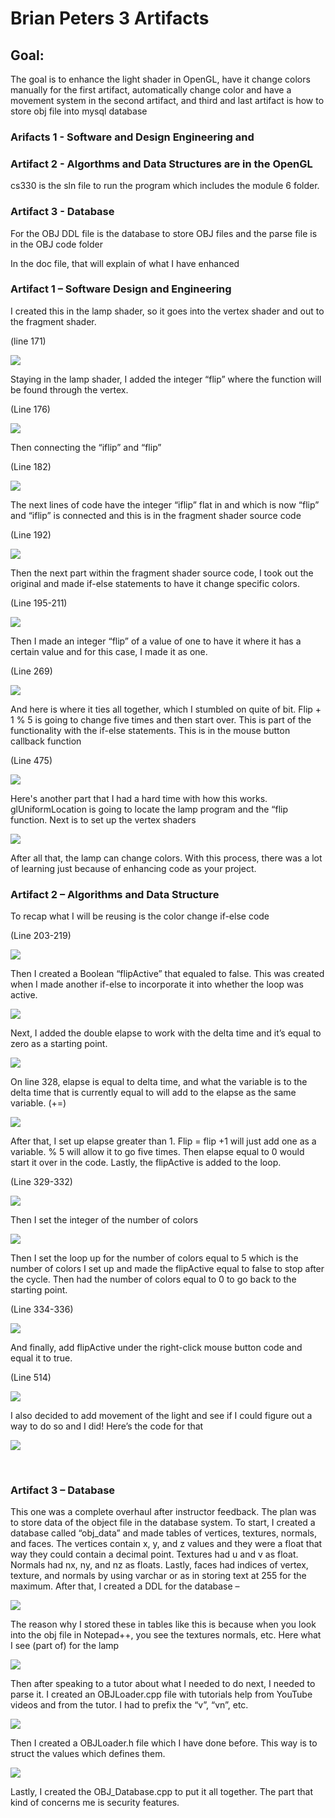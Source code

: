# Brian Peters 3 Artifacts

## Goal: 
The goal is to enhance the light shader in OpenGL, have it change colors manually for the first artifact, automatically change color and have a movement system in the second artifact, and third and last artifact is how to store obj file into mysql database

### Arifacts 1 - Software and Design Engineering and
### Artifact 2 - Algorthms and Data Structures are in the OpenGL

cs330 is the sln file to run the program which includes the module 6 folder. 

### Artifact 3 - Database

For the OBJ DDL file is the database to store OBJ files and the parse file is in the OBJ code folder

In the doc file, that will explain of what I have enhanced

### Artifact 1 – Software Design and Engineering

I created this in the lamp shader, so it goes into the vertex shader and out to the fragment shader.

(line 171)

 ![](GitHubPic/pic1.png)
 
Staying in the lamp shader, I added the integer “flip” where the function will be found through the vertex.

(Line 176)

![](GitHubPic/Picture2.png)
 
Then connecting the “iflip” and “flip” 

(Line 182)

![](GitHubPic/Picture3.png)
 
The next lines of code have the integer “iflip” flat in and which is now “flip” and “iflip” is connected and this is in the fragment shader source code

(Line 192)

![](GitHubPic/Picture4.png)
 
Then the next part within the fragment shader source code, I took out the original and made if-else statements to have it change specific colors. 

(Line 195-211)

![](GitHubPic/Picture5.png)
 
Then I made an integer “flip” of a value of one to have it where it has a certain value and for this case, I made it as one.

(Line 269)

![](GitHubPic/Picture6.png)
 
And here is where it ties all together, which I stumbled on quite of bit. Flip + 1 % 5 is going to change five times and then start over. This is part of the functionality with the if-else statements. This is in the mouse button callback function

(Line 475)

![](GitHubPic/Picture7.png)
 
Here's another part that I had a hard time with how this works. glUniformLocation is going to locate the lamp program and the “flip function. Next is to set up the vertex shaders

![](GitHubPic/Picture8.png)
 
After all that, the lamp can change colors. With this process, there was a lot of learning just because of enhancing code as your project.
 
### Artifact 2 – Algorithms and Data Structure

To recap what I will be reusing is the color change if-else code

(Line 203-219)

![](GitHubPic/Picture9.png)
 
Then I created a Boolean “flipActive” that equaled to false. This was created when I made another if-else to incorporate it into whether the loop was active.

![](GitHubPic/Picture10.png)
 
Next, I added the double elapse to work with the delta time and it’s equal to zero as a starting point.

![](GitHubPic/Picture11.png)
 
On line 328, elapse is equal to delta time, and what the variable is to the delta time that is currently equal to will add to the elapse as the same variable. (+=)

![](GitHubPic/Picture12.png)
 
After that, I set up elapse greater than 1. Flip = flip +1 will just add one as a variable. % 5 will allow it to go five times. Then elapse equal to 0 would start it over in the code. Lastly, the flipActive is added to the loop.

(Line 329-332)

![](GitHubPic/Picture13.png)
 
Then I set the integer of the number of colors

![](GitHubPic/Picture14.png)
 
Then I set the loop up for the number of colors equal to 5 which is the number of colors I set up and made the flipActive equal to false to stop after the cycle. Then had the number of colors equal to 0 to go back to the starting point.

(Line 334-336)

![](GitHubPic/Picture15.png)
 
 And finally, add flipActive under the right-click mouse button code and equal it to true. 

(Line 514)

![](GitHubPic/Picture16.png)
 
I also decided to add movement of the light and see if I could figure out a way to do so and I did! Here’s the code for that 

![](GitHubPic/Picture17.png)
 
 
### Artifact 3 – Database

This one was a complete overhaul after instructor feedback. The plan was to store data of the object file in the database system. To start, I created a database called “obj_data” and made tables of vertices, textures, normals, and faces. The vertices contain x, y, and z values and they were a float that way they could contain a decimal point. Textures had u and v as float. Normals had nx, ny, and nz as floats. Lastly, faces had indices of vertex, texture, and normals by using varchar or as in storing text at 255 for the maximum. After that, I created a DDL for the database – 

![](GitHubPic/Picture18.png)
 
The reason why I stored these in tables like this is because when you look into the obj file in Notepad++, you see the textures normals, etc. Here what I see (part of) for the lamp

![](GitHubPic/Picture19.png)
 
Then after speaking to a tutor about what I needed to do next, I needed to parse it. I created an OBJLoader.cpp file with tutorials help from YouTube videos and from the tutor. I had to prefix the “v”, “vn”, etc.

![](GitHubPic/Picture20.png)
 
Then I created a OBJLoader.h file which I have done before. This way is to struct the values which defines them.

![](GitHubPic/Picture21.png)
 
Lastly, I created the OBJ_Database.cpp to put it all together. The part that kind of concerns me is security features.

